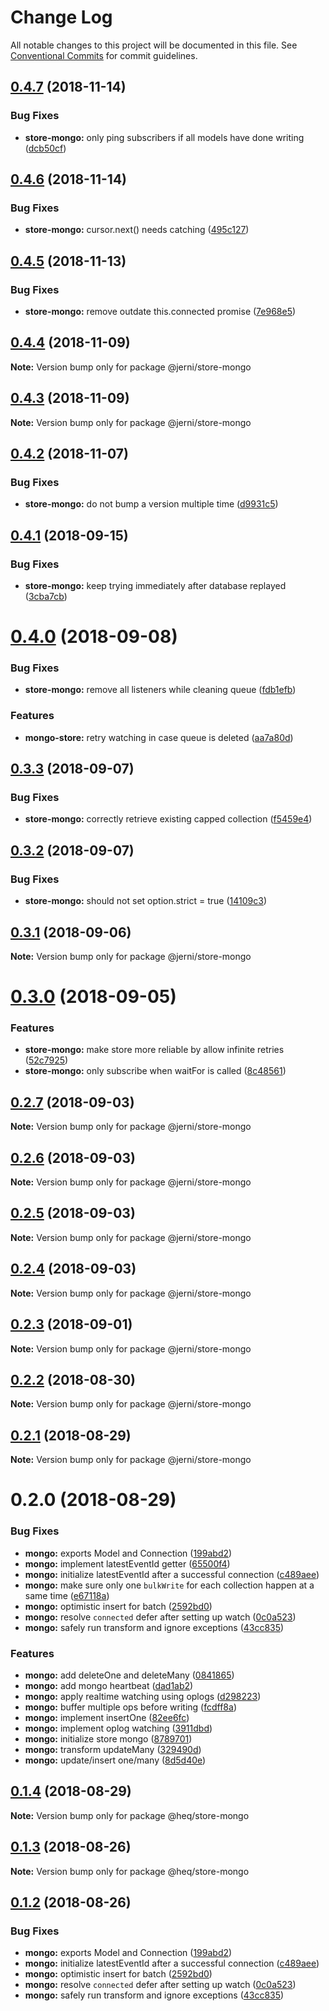 # Change Log

All notable changes to this project will be documented in this file.
See [Conventional Commits](https://conventionalcommits.org) for commit guidelines.

<a name="0.4.7"></a>
## [0.4.7](https://github.com/tungv/jerni/compare/@jerni/store-mongo@0.4.6...@jerni/store-mongo@0.4.7) (2018-11-14)


### Bug Fixes

* **store-mongo:** only ping subscribers if all models have done writing ([dcb50cf](https://github.com/tungv/jerni/commit/dcb50cf))




<a name="0.4.6"></a>
## [0.4.6](https://github.com/tungv/jerni/compare/@jerni/store-mongo@0.4.5...@jerni/store-mongo@0.4.6) (2018-11-14)


### Bug Fixes

* **store-mongo:** cursor.next() needs catching ([495c127](https://github.com/tungv/jerni/commit/495c127))




<a name="0.4.5"></a>
## [0.4.5](https://github.com/tungv/jerni/compare/@jerni/store-mongo@0.4.4...@jerni/store-mongo@0.4.5) (2018-11-13)


### Bug Fixes

* **store-mongo:** remove outdate this.connected promise ([7e968e5](https://github.com/tungv/jerni/commit/7e968e5))




<a name="0.4.4"></a>
## [0.4.4](https://github.com/tungv/jerni/compare/@jerni/store-mongo@0.4.2...@jerni/store-mongo@0.4.4) (2018-11-09)




**Note:** Version bump only for package @jerni/store-mongo

<a name="0.4.3"></a>
## [0.4.3](https://github.com/tungv/jerni/compare/@jerni/store-mongo@0.4.2...@jerni/store-mongo@0.4.3) (2018-11-09)




**Note:** Version bump only for package @jerni/store-mongo

<a name="0.4.2"></a>
## [0.4.2](https://github.com/tungv/jerni/compare/@jerni/store-mongo@0.4.1...@jerni/store-mongo@0.4.2) (2018-11-07)


### Bug Fixes

* **store-mongo:** do not bump a version multiple time ([d9931c5](https://github.com/tungv/jerni/commit/d9931c5))




<a name="0.4.1"></a>
## [0.4.1](https://github.com/tungv/jerni/compare/@jerni/store-mongo@0.4.0...@jerni/store-mongo@0.4.1) (2018-09-15)


### Bug Fixes

* **store-mongo:** keep trying immediately after database replayed ([3cba7cb](https://github.com/tungv/jerni/commit/3cba7cb))




<a name="0.4.0"></a>
# [0.4.0](https://github.com/tungv/jerni/compare/@jerni/store-mongo@0.3.3...@jerni/store-mongo@0.4.0) (2018-09-08)


### Bug Fixes

* **store-mongo:** remove all listeners while cleaning queue ([fdb1efb](https://github.com/tungv/jerni/commit/fdb1efb))


### Features

* **mongo-store:** retry watching in case queue is deleted ([aa7a80d](https://github.com/tungv/jerni/commit/aa7a80d))




<a name="0.3.3"></a>
## [0.3.3](https://github.com/tungv/jerni/compare/@jerni/store-mongo@0.3.2...@jerni/store-mongo@0.3.3) (2018-09-07)


### Bug Fixes

* **store-mongo:** correctly retrieve existing capped collection ([f5459e4](https://github.com/tungv/jerni/commit/f5459e4))




<a name="0.3.2"></a>
## [0.3.2](https://github.com/tungv/jerni/compare/@jerni/store-mongo@0.3.1...@jerni/store-mongo@0.3.2) (2018-09-07)


### Bug Fixes

* **store-mongo:** should not set option.strict = true ([14109c3](https://github.com/tungv/jerni/commit/14109c3))




<a name="0.3.1"></a>
## [0.3.1](https://github.com/tungv/jerni/compare/@jerni/store-mongo@0.3.0...@jerni/store-mongo@0.3.1) (2018-09-06)




**Note:** Version bump only for package @jerni/store-mongo

<a name="0.3.0"></a>
# [0.3.0](https://github.com/tungv/jerni/compare/@jerni/store-mongo@0.2.7...@jerni/store-mongo@0.3.0) (2018-09-05)


### Features

* **store-mongo:** make store more reliable by allow infinite retries ([52c7925](https://github.com/tungv/jerni/commit/52c7925))
* **store-mongo:** only subscribe when waitFor is called ([8c48561](https://github.com/tungv/jerni/commit/8c48561))




<a name="0.2.7"></a>
## [0.2.7](https://github.com/tungv/jerni/compare/@jerni/store-mongo@0.2.6...@jerni/store-mongo@0.2.7) (2018-09-03)




**Note:** Version bump only for package @jerni/store-mongo

<a name="0.2.6"></a>
## [0.2.6](https://github.com/tungv/jerni/compare/@jerni/store-mongo@0.2.5...@jerni/store-mongo@0.2.6) (2018-09-03)




**Note:** Version bump only for package @jerni/store-mongo

<a name="0.2.5"></a>
## [0.2.5](https://github.com/tungv/jerni/compare/@jerni/store-mongo@0.2.4...@jerni/store-mongo@0.2.5) (2018-09-03)




**Note:** Version bump only for package @jerni/store-mongo

<a name="0.2.4"></a>
## [0.2.4](https://github.com/tungv/jerni/compare/@jerni/store-mongo@0.2.3...@jerni/store-mongo@0.2.4) (2018-09-03)




**Note:** Version bump only for package @jerni/store-mongo

<a name="0.2.3"></a>
## [0.2.3](https://github.com/tungv/jerni/compare/@jerni/store-mongo@0.2.2...@jerni/store-mongo@0.2.3) (2018-09-01)




**Note:** Version bump only for package @jerni/store-mongo

<a name="0.2.2"></a>
## [0.2.2](https://github.com/tungv/jerni/compare/@jerni/store-mongo@0.2.1...@jerni/store-mongo@0.2.2) (2018-08-30)




**Note:** Version bump only for package @jerni/store-mongo

<a name="0.2.1"></a>
## [0.2.1](https://github.com/tungv/jerni/compare/@jerni/store-mongo@0.2.0...@jerni/store-mongo@0.2.1) (2018-08-29)




**Note:** Version bump only for package @jerni/store-mongo

<a name="0.2.0"></a>
# 0.2.0 (2018-08-29)


### Bug Fixes

* **mongo:** exports Model and Connection ([199abd2](https://github.com/tungv/jerni/commit/199abd2))
* **mongo:** implement latestEventId getter ([65500f4](https://github.com/tungv/jerni/commit/65500f4))
* **mongo:** initialize latestEventId after a successful connection ([c489aee](https://github.com/tungv/jerni/commit/c489aee))
* **mongo:** make sure only one `bulkWrite` for each collection happen at a same time ([e67118a](https://github.com/tungv/jerni/commit/e67118a))
* **mongo:** optimistic insert for batch ([2592bd0](https://github.com/tungv/jerni/commit/2592bd0))
* **mongo:** resolve `connected` defer after setting up watch ([0c0a523](https://github.com/tungv/jerni/commit/0c0a523))
* **mongo:** safely run transform and ignore exceptions ([43cc835](https://github.com/tungv/jerni/commit/43cc835))


### Features

* **mongo:** add deleteOne and deleteMany ([0841865](https://github.com/tungv/jerni/commit/0841865))
* **mongo:** add mongo heartbeat ([dad1ab2](https://github.com/tungv/jerni/commit/dad1ab2))
* **mongo:** apply realtime watching using oplogs ([d298223](https://github.com/tungv/jerni/commit/d298223))
* **mongo:** buffer multiple ops before writing ([fcdff8a](https://github.com/tungv/jerni/commit/fcdff8a))
* **mongo:** implement insertOne ([82ee6fc](https://github.com/tungv/jerni/commit/82ee6fc))
* **mongo:** implement oplog watching ([3911dbd](https://github.com/tungv/jerni/commit/3911dbd))
* **mongo:** initialize store mongo ([8789701](https://github.com/tungv/jerni/commit/8789701))
* **mongo:** transform updateMany ([329490d](https://github.com/tungv/jerni/commit/329490d))
* **mongo:** update/insert one/many ([8d5d40e](https://github.com/tungv/jerni/commit/8d5d40e))




<a name="0.1.4"></a>
## [0.1.4](https://github.com/tungv/heq/compare/@heq/store-mongo@0.1.3...@heq/store-mongo@0.1.4) (2018-08-29)




**Note:** Version bump only for package @heq/store-mongo

<a name="0.1.3"></a>
## [0.1.3](https://github.com/tungv/heq/compare/@heq/store-mongo@0.1.2...@heq/store-mongo@0.1.3) (2018-08-26)




**Note:** Version bump only for package @heq/store-mongo

<a name="0.1.2"></a>
## [0.1.2](https://github.com/tungv/heq/compare/@heq/store-mongo@0.1.1...@heq/store-mongo@0.1.2) (2018-08-26)


### Bug Fixes

* **mongo:** exports Model and Connection ([199abd2](https://github.com/tungv/heq/commit/199abd2))
* **mongo:** initialize latestEventId after a successful connection ([c489aee](https://github.com/tungv/heq/commit/c489aee))
* **mongo:** optimistic insert for batch ([2592bd0](https://github.com/tungv/heq/commit/2592bd0))
* **mongo:** resolve `connected` defer after setting up watch ([0c0a523](https://github.com/tungv/heq/commit/0c0a523))
* **mongo:** safely run transform and ignore exceptions ([43cc835](https://github.com/tungv/heq/commit/43cc835))
